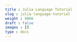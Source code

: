 ```yaml
---
title : Julia Language Tutorial
slug : julia-language-tutorial
weight : 9866
draft : false
images : []
type : docs
---
```


